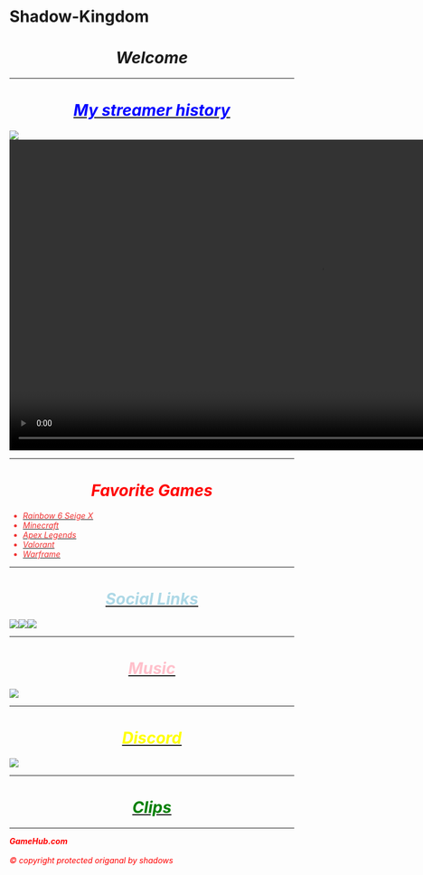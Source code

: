 # Shadow-Kingdom
<html>
        <head>
            <title>Shadows Kingdom Official</title>
        </head>
    <body style="background-image: url('images/RNG.jpg'); background-repeat: no-repeat; background-size: cover;">
	<h1 align="center"><i>Welcome<i></h1>
	<hr align="right" Color="purple" width="100%"/>
	<h1 align="center"><u><font color="blue">My streamer history</font></u></h2>
		<img source src="images/couplez.jpg">
		<video src="music/Nightcore ↬ choke [NV].mp4" width="1100" controls autoplay loop></video>
	        <hr>
	<h1 align="center"><font color="red">Favorite Games</font></h3>
	<ul>
	<a href="https://www.ubisoft.com/en-gb/game/rainbow-six/siege" target="_blank"><li style="color:#ee1212e0">Rainbow 6 Seige X</li></a>
	<a href="https://www.minecraft.net/en-us" target="_blank"><li style="color:#ee1212e0">Minecraft</li></a>
	<a href="https://www.ea.com/games/apex-legends/apex-legends" target="_blank"><li style="color:#ee1212e0">Apex Legends</li></a>
	<a href="https://playvalorant.com/en-gb/" target="_blank"><li style="color:#ee1212e0">Valorant</li></a>
	<a href="https://www.warframe.com/" target="_blank"><li style="color:#ee1212e0">Warframe</li></a>
	</ul>
	        <hr>
	<a href="Social.html" target="_blank"><h1 align="center"><font color="lightblue">Social Links</font></h4></a>
	    <img src="images/YT.png"><img source src="images/Twitch.png"><img source src="images/Insta.png">  
		    <hr>
	<a href="Music.html" target="_blank"><h1 align="center"><font color="pink">Music</font></h5></a>
	    <img src="images/VS tape.png">	
	        <hr>
	<a href="Discord.html" target="_blank"><h1 align="center"><font color="yellow">Discord</font></h6></a>
		<img src="images/DCS.png">
	        <hr>
	<a href="Clips.html" target="_blank"><h1 align="center"><font color="green">Clips</font></h6></a>
		    <hr>		
	<b><font color="red">GameHub.com</b> 
	    <br>
	        <br>
	<footer><font color="red"> &copy; copyright protected origanal by shadows
    </footer>
    </body>
    </html>
